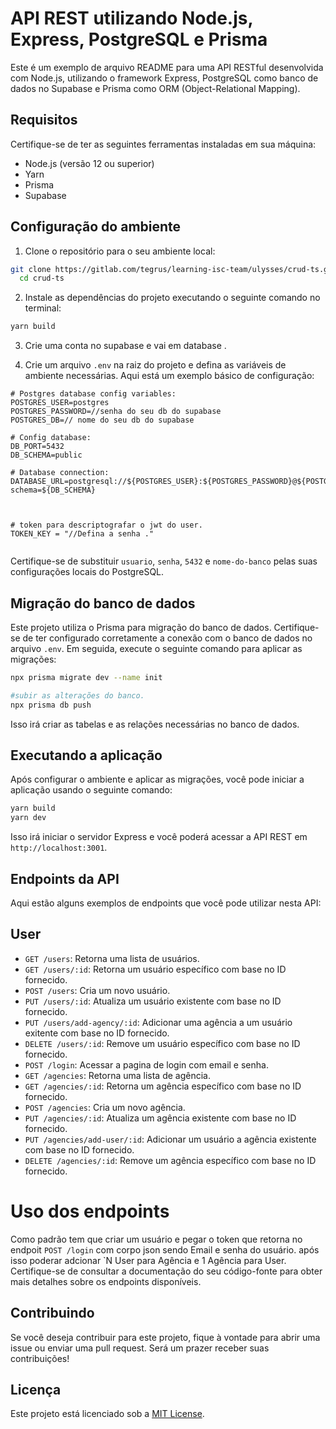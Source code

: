 # API REST utilizando Node.js, Express, PostgreSQL e Prisma

Este é um exemplo de arquivo README para uma API RESTful desenvolvida com Node.js, utilizando o framework Express, PostgreSQL como banco de dados no Supabase e Prisma como ORM (Object-Relational Mapping).

## Requisitos

Certifique-se de ter as seguintes ferramentas instaladas em sua máquina:

- Node.js (versão 12 ou superior)
- Yarn
- Prisma
- Supabase

## Configuração do ambiente

1. Clone o repositório para o seu ambiente local:

```bash
git clone https://gitlab.com/tegrus/learning-isc-team/ulysses/crud-ts.git
  cd crud-ts
```

2. Instale as dependências do projeto executando o seguinte comando no terminal:

```bash
yarn build
```
3. Crie uma conta no supabase e vai em database .

4. Crie um arquivo `.env` na raiz do projeto e defina as variáveis de ambiente necessárias. Aqui está um exemplo básico de configuração:

```plaintext thema = dracula
# Postgres database config variables:
POSTGRES_USER=postgres
POSTGRES_PASSWORD=//senha do seu db do supabase
POSTGRES_DB=// nome do seu db do supabase

# Config database:
DB_PORT=5432
DB_SCHEMA=public

# Database connection:
DATABASE_URL=postgresql://${POSTGRES_USER}:${POSTGRES_PASSWORD}@${POSTGRES_DB}:${DB_PORT}/postgres?schema=${DB_SCHEMA}



# token para descriptografar o jwt do user.
TOKEN_KEY = "//Defina a senha ."


```

Certifique-se de substituir `usuario`, `senha`, `5432` e `nome-do-banco` pelas suas configurações locais do PostgreSQL.


## Migração do banco de dados

Este projeto utiliza o Prisma para migração do banco de dados. Certifique-se de ter configurado corretamente a conexão com o banco de dados no arquivo `.env`. Em seguida, execute o seguinte comando para aplicar as migrações:

```bash
npx prisma migrate dev --name init

#subir as alterações do banco.
npx prisma db push
```

Isso irá criar as tabelas e as relações necessárias no banco de dados.

## Executando a aplicação

Após configurar o ambiente e aplicar as migrações, você pode iniciar a aplicação usando o seguinte comando:

```bash
yarn build
yarn dev
```

Isso irá iniciar o servidor Express e você poderá acessar a API REST em `http://localhost:3001`.

## Endpoints da API

Aqui estão alguns exemplos de endpoints que você pode utilizar nesta API:
## User
- `GET /users`: Retorna uma lista de usuários.
- `GET /users/:id`: Retorna um usuário específico com base no ID fornecido.
- `POST /users`: Cria um novo usuário.
- `PUT /users/:id`: Atualiza um usuário existente com base no ID fornecido.
- `PUT /users/add-agency/:id`: Adicionar uma agência a um usuário exitente com base no ID fornecido.
- `DELETE /users/:id`: Remove um usuário específico com base no ID fornecido.
- `POST /login`: Acessar a pagina de login com email e senha.
- `GET /agencies`: Retorna uma lista de agência.
- `GET /agencies/:id`: Retorna um agência específico com base no ID fornecido.
- `POST /agencies`: Cria um novo agência.
- `PUT /agencies/:id`: Atualiza um agência existente com base no ID fornecido.
- `PUT /agencies/add-user/:id`: Adicionar um usuário a agência existente com base no ID fornecido.
- `DELETE /agencies/:id`: Remove um agência específico com base no ID fornecido.


# Uso dos endpoints 

Como padrão tem que criar um usuário e pegar o token que retorna no endpoit `POST /login` com corpo json sendo Email e senha do usuário.
após isso poderar adcionar `N User para Agência e 1 Agência para User.
Certifique-se de consultar a documentação do seu código-fonte para obter mais detalhes sobre os endpoints disponíveis.

## Contribuindo

Se você deseja contribuir para este projeto, fique à vontade para abrir uma issue ou enviar uma pull request. Será um prazer receber suas contribuições!

## Licença

Este projeto está licenciado sob a [MIT License](LICENSE).